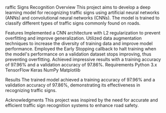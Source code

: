 raffic Signs Recognition
Overview
This project aims to develop a deep learning model for recognizing traffic signs using artificial neural networks (ANNs) and convolutional neural networks (CNNs). The model is trained to classify different types of traffic signs commonly found on roads.

Features
Implemented a CNN architecture with L2 regularization to prevent overfitting and improve generalization.
Utilized data augmentation techniques to increase the diversity of training data and improve model performance.
Employed the Early Stopping callback to halt training when the model's performance on a validation dataset stops improving, thus preventing overfitting.
Achieved impressive results with a training accuracy of 97.96% and a validation accuracy of 97.86%.
Requirements
Python 3.x
TensorFlow
Keras
NumPy
Matplotlib

Results
The trained model achieved a training accuracy of 97.96% and a validation accuracy of 97.86%, demonstrating its effectiveness in recognizing traffic signs.

Acknowledgments
This project was inspired by the need for accurate and efficient traffic sign recognition systems to enhance road safety.
